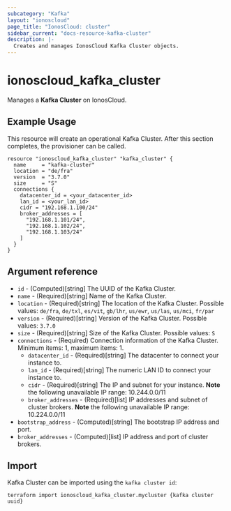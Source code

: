 ```yaml
---
subcategory: "Kafka"
layout: "ionoscloud"
page_title: "IonosCloud: cluster"
sidebar_current: "docs-resource-kafka-cluster"
description: |-
  Creates and manages IonosCloud Kafka Cluster objects.
---
```


# ionoscloud_kafka_cluster

Manages a **Kafka Cluster** on IonosCloud.

## Example Usage

This resource will create an operational Kafka Cluster. After this section completes, the provisioner can be called.

```hcl
resource "ionoscloud_kafka_cluster" "kafka_cluster" {
  name     = "kafka-cluster"
  location = "de/fra"
  version  = "3.7.0"
  size     = "S"
  connections {
    datacenter_id = <your_datacenter_id>
    lan_id = <your_lan_id>
    cidr = "192.168.1.100/24"
    broker_addresses = [
      "192.168.1.101/24",
      "192.168.1.102/24",
      "192.168.1.103/24"
    ]
  }
}
```

## Argument reference

* `id` - (Computed)[string] The UUID of the Kafka Cluster.
* `name` - (Required)[string] Name of the Kafka Cluster.
* `location` - (Required)[string] The location of the Kafka Cluster. Possible values: `de/fra`, `de/txl`, `es/vit`,
  `gb/lhr`, `us/ewr`, `us/las`, `us/mci`, `fr/par`
* `version` - (Required)[string] Version of the Kafka Cluster. Possible values: `3.7.0`
* `size` - (Required)[string] Size of the Kafka Cluster. Possible values: `S`
* `connections` - (Required) Connection information of the Kafka Cluster. Minimum items: 1, maximum items: 1.
    * `datacenter_id` - (Required)[string] The datacenter to connect your instance to.
    * `lan_id` - (Required)[string] The numeric LAN ID to connect your instance to.
    * `cidr` - (Required)[string] The IP and subnet for your instance. **Note** the following unavailable IP range:
      10.244.0.0/11
    * `broker_addresses` - (Required)[list] IP addresses and subnet of cluster brokers. **Note** the following
      unavailable IP range: 10.224.0.0/11
* `bootstrap_address` - (Computed)[string] The bootstrap IP address and port.
* `broker_addresses` - (Computed)[list] IP address and port of cluster brokers.

## Import

Kafka Cluster can be imported using the `kafka cluster id`:

```shell
terraform import ionoscloud_kafka_cluster.mycluster {kafka cluster uuid}
```

